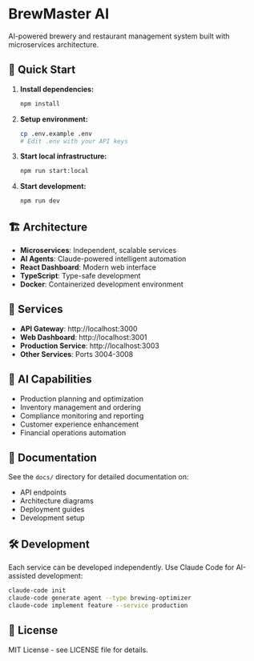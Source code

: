 # BrewMaster AI

AI-powered brewery and restaurant management system built with microservices architecture.

## 🚀 Quick Start

1. **Install dependencies:**
   ```bash
   npm install
   ```

2. **Setup environment:**
   ```bash
   cp .env.example .env
   # Edit .env with your API keys
   ```

3. **Start local infrastructure:**
   ```bash
   npm run start:local
   ```

4. **Start development:**
   ```bash
   npm run dev
   ```

## 🏗️ Architecture

- **Microservices**: Independent, scalable services
- **AI Agents**: Claude-powered intelligent automation
- **React Dashboard**: Modern web interface
- **TypeScript**: Type-safe development
- **Docker**: Containerized development environment

## 🔧 Services

- **API Gateway**: http://localhost:3000
- **Web Dashboard**: http://localhost:3001
- **Production Service**: http://localhost:3003
- **Other Services**: Ports 3004-3008

## 🤖 AI Capabilities

- Production planning and optimization
- Inventory management and ordering
- Compliance monitoring and reporting
- Customer experience enhancement
- Financial operations automation

## 📖 Documentation

See the `docs/` directory for detailed documentation on:
- API endpoints
- Architecture diagrams
- Deployment guides
- Development setup

## 🛠️ Development

Each service can be developed independently. Use Claude Code for AI-assisted development:

```bash
claude-code init
claude-code generate agent --type brewing-optimizer
claude-code implement feature --service production
```

## 📄 License

MIT License - see LICENSE file for details.
